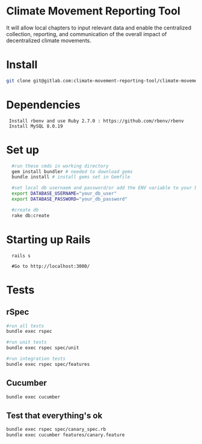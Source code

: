 # Climate Movement Reporting Tool

It will allow local chapters to input relevant data and enable the centralized collection, reporting, and communication of the overall impact of decentralized climate movements.

# Install

```bash
git clone git@gitlab.com:climate-movement-reporting-tool/climate-movement-reporting-tool.git
```
# Dependencies
 ```
  Install rbenv and use Ruby 2.7.0 : https://github.com/rbenv/rbenv
  Install MySQL 8.0.19
 ```
# Set up

```bash
  #run these cmds in working directory
  gem install bundler # needed to download gems
  bundle install # install gems set in Gemfile

  #set local db usernaem and password/or add the ENV variable to your bash/zsh file
  export DATABASE_USERNAME="your_db_user"
  export DATABASE_PASSWORD="your_db_password"

  #create db
  rake db:create
```
# Starting up Rails

```
  rails s

  #Go to http://localhost:3000/
```

# Tests

## rSpec

```.bash
#run all tests
bundle exec rspec

#run unit tests
bundle exec rspec spec/unit

#run integration tests
bundle exec rspec spec/features
```

## Cucumber

```.bash
bundle exec cucumber
```

## Test that everything's ok

```bash
bundle exec rspec spec/canary_spec.rb
bundle exec cucumber features/canary.feature
```
